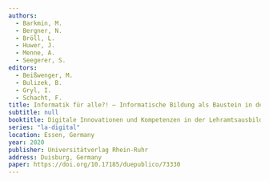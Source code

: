 ```yaml
---
authors:
  - Barkmin, M.
  - Bergner, N.
  - Bröll, L.
  - Huwer, J.
  - Menne, A.
  - Seegerer, S.
editors:
  - Beißwenger, M.
  - Bulizek, B.
  - Gryl, I.
  - Schacht, F.
title: Informatik für alle?! – Informatische Bildung als Baustein in der Lehrkräftebildung
subtitle: null
booktitle: Digitale Innovationen und Kompetenzen in der Lehramtsausbildung
series: "la-digital"
location: Essen, Germany
year: 2020
publisher: Universitätverlag Rhein-Ruhr
address: Duisburg, Germany
paper: https://doi.org/10.17185/duepublico/73330
---
```

